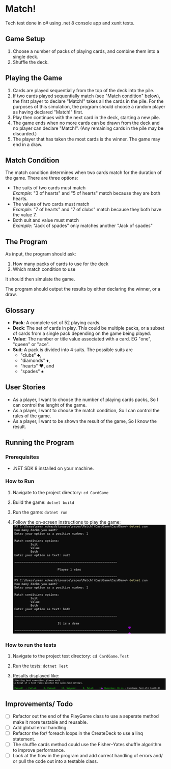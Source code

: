 # Match!
Tech test done in c# using .net 8 console app and xunit tests.

## Game Setup
1. Choose a number of packs of playing cards, and combine them into a single deck.
2. Shuffle the deck.

## Playing the Game
1. Cards are played sequentially from the top of the deck into the pile.
2. If two cards played sequentially match (see "Match condition" below), the first player to declare "Match!" takes all the cards in the pile. For the purposes of this simulation, the program should choose a random player as having declared "Match!" first.
3. Play then continues with the next card in the deck, starting a new pile. 
4. The game ends when no more cards can be drawn from the deck and no player can declare "Match!". (Any remaining cards in the pile may be discarded.)
5. The player that has taken the most cards is the winner. The game may end in a draw.

## Match Condition
The match condition determines when two cards match for the duration of the game. There are three options:
- The suits of two cards must match  
  *Example:* "3 of hearts" and "5 of hearts" match because they are both hearts.
- The values of two cards must match  
  *Example:* "7 of hearts" and "7 of clubs" match because they both have the value 7.
- Both suit and value must match  
  *Example:* "Jack of spades" only matches another "Jack of spades"

## The Program
As input, the program should ask:
1. How many packs of cards to use for the deck
2. Which match condition to use

It should then simulate the game.

The program should output the results by either declaring the winner, or a draw.

## Glossary
- **Pack**: A complete set of 52 playing cards.
- **Deck**: The set of cards in play. This could be multiple packs, or a subset of cards from a single pack depending on the game being played.
- **Value**: The number or title value associated with a card. EG "one", "queen" or "ace".
- **Suit**: A pack is divided into 4 suits. The possible suits are
  - "clubs" ♣️,
  - "diamonds" ♦️,
  - "hearts" ♥️, and
  - "spades" ♠️

## User Stories
- As a player, I want to choose the number of playing cards packs, So I can control the lenght of the game.
- As a player, I want to choose the match condition, So I can control the rules of the game.
- As a player, I want to be shown the result of the game, So I know the result.

## Running the Program

### Prerequisites
- .NET SDK 8 installed on your machine.

### How to Run

1. Navigate to the project directory: ```cd CardGame ```

2. Build the game: ```dotnet build```

3. Run the game: ```dotnet run```

4. Follow the on-screen instructions to play the game:
![ALT TEX](https://github.com/bear99a9/CardGame/blob/main/ReadmeImageGame.png "Game ScreenShot")

### How to run the tests

1. Navigate to the project test directory: ```cd CardGame.Test ```

2. Run the tests: ```dotnet Test```

3. Results displayed like:
![ALT TEX](https://github.com/bear99a9/CardGame/blob/main/ReadmeImageTest.png "Testing ScreenShot")

## Improvements/ Todo
- [ ] Refactor out the end of the PlayGame class to use a seperate method make it more testable and reusable.
- [ ] Add global error handling.
- [ ] Refactor the for/ foreach loops in the CreateDeck to use a linq statement.
- [ ] The shuffle cards method could use the Fisher–Yates shuffle algorithm to improve performance.
- [ ] Look at the flow in the program and add correct handling of errors and/ or pull the code out into a testable class.

